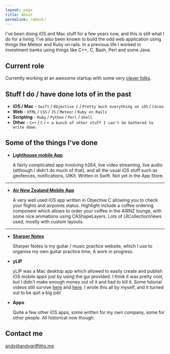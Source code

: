 ```yaml
---
layout: page
title: About
permalink: /about/
---
```


I've been doing iOS and Mac stuff for a few years now, and this is still what I do for a living.  I've also been known to build the odd web application using things like Meteor and Ruby on rails.  In a previous life I worked in investment banks using things like C++, C, Bash, Perl and some Java.


## Current role

Currently working at an awesome startup with some very [clever folks](https://www.light.house).

## Stuff I do / have done lots of in the past

* **iOS / Mac** - `Swift` / `Objective C` / `Pretty much everything on iOS` / `Cocoa`
* **Web** - `HTML` / `CSS` / `JS` / `Meteor` / `Ruby on Rails`
* **Scripting** - `Ruby` / `Python` / `Perl` / `Shell` 
* **Other** - `C++` / `C` / `+ a bunch of other stuff I can't be bothered to write down.`
    
    
## Some of the things I've done


* [**Lighthouse mobile App**](http://www.light.house) 
   
   A fairly complicated app involving h264, live video streaming, live audio (although I didn't do much of that), and all the usual iOS stuff such as geofences, notifications, UIKit.  Written in Swift.  Not yet in the App Store.

***

* [**Air New Zealand Mobile App**](https://www.airnewzealand.co.nz/air-nz-app) 

   A very well used iOS app written in Objective C allowing you to check your flights and airpoints status.  Highlight include a coffee ordering component which allows to order your coffee in the AIRNZ lounge, with some nice animations using CAShapeLayers.  Lots of UICollectionViews used, mostly with custom layouts.

***

* [**Sharper Notes**](https://www.sharpernotes.com) 

   Sharper Notes is my guitar / music practice website, which I use to organise my own guitar practice time,  A work in progress.

* **yLIP**

   yLIP was a Mac desktop app which allowed to easily create and publish iOS mobile apps just by using the gui provided.  I think it was pretty cool, but I didn't make enough money out of it and had to kill it. Some tutorial videos still survive [here](https://www.youtube.com/watch?v=iOTnfbS7-60) and [here](https://www.youtube.com/watch?v=RBu4xkdMA5Y).  I wrote this all by myself, and it turned out to be quit a big job!

* **Apps**

  Quite a few other iOS apps, some written for my own company, some for other people.  All historical now though.

## Contact me

[andy@andygriffiths.me](mailto:andy@andygriffiths.me)